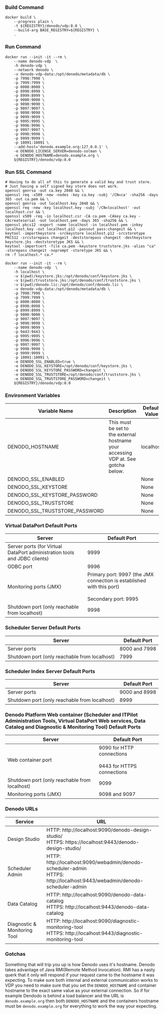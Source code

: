 ### Build Command
```shell
docker build \
    --progress plain \
    -t ${REGISTRY}/denodo/vdp:8.0 \
    --build-arg BASE_REGISTRY=${REGISTRY} \
    .
```

### Run Command
```shell
docker run --init -it --rm \
    --name denodo-vdp  \
    -h denodo-vdp \
    --network denodo \
    -v denodo-vdp-data:/opt/denodo/metadata/db \
    -p 7998:7998 \
    -p 7999:7999 \
    -p 8000:8000 \
    -p 8998:8998 \
    -p 8999:8999 \
    -p 9000:9000 \
    -p 9090:9090 \
    -p 9097:9097 \
    -p 9098:9098 \
    -p 9099:9099 \
    -p 9995:9995 \
    -p 9996:9996 \
    -p 9997:9997 \
    -p 9998:9998 \
    -p 9999:9999 \
    -p 10091:10091 \
    --add-host='denodo.example.org:127.0.0.1' \
    -e DENODO_LICENSE_SERVER=denodo-solman \
    -e DENODO_HOSTNAME=denodo.example.org \
    ${REGISTRY}/denodo/vdp:8.0
```

### Run SSL Command
```shell
# Having to do all of this to generate a valid key and trust store.
# Just having a self signed key store does not work.
openssl genrsa -out ca.key 2048 && \
openssl req -x509 -new -nodes -key ca.key -subj '/CN=ca' -sha256 -days 365 -out ca.pem && \
openssl genrsa -out localhost.key 2048 && \
openssl req -new -key localhost.key -subj '/CN=localhost' -out localhost.csr && \
openssl x509 -req -in localhost.csr -CA ca.pem -CAkey ca.key -CAcreateserial -out localhost.pem -days 365 -sha256 && \
openssl pkcs12 -export -name localhost -in localhost.pem -inkey localhost.key -out localhost.p12 -passout pass:changeit && \
keytool -importkeystore -srckeystore localhost.p12 -srcstoretype PKCS12 -srcstorepass changeit -deststorepass changeit -destkeystore keystore.jks -deststoretype JKS && \
keytool -importcert -file ca.pem -keystore truststore.jks -alias "ca" -storepass changeit -noprompt -storetype JKS && \
rm -f localhost.* ca.*

docker run --init -it --rm \
    --name denodo-vdp  \
    -h localhost \
    -v $(pwd)/keystore.jks:/opt/denodo/conf/keystore.jks \
    -v $(pwd)/truststore.jks:/opt/denodo/conf/truststore.jks \
    -v $(pwd)/denodo.lic:/opt/denodo/conf/denodo.lic \
    -v denodo-vdp-data:/opt/denodo/metadata/db \
    -p 7998:7998 \
    -p 7999:7999 \
    -p 8000:8000 \
    -p 8998:8998 \
    -p 8999:8999 \
    -p 9000:9000 \
    -p 9097:9097 \
    -p 9098:9098 \
    -p 9099:9099 \
    -p 9443:9443 \
    -p 9995:9995 \
    -p 9996:9996 \
    -p 9997:9997 \
    -p 9998:9998 \
    -p 9999:9999 \
    -p 10091:10091 \
    -e DENODO_SSL_ENABLED=true \
    -e DENODO_SSL_KEYSTORE=/opt/denodo/conf/keystore.jks \
    -e DENODO_SSL_KEYSTORE_PASSWORD=changeit \
    -e DENODO_SSL_TRUSTSTORE=/opt/denodo/conf/truststore.jks \
    -e DENODO_SSL_TRUSTSTORE_PASSWORD=changeit \
    ${REGISTRY}/denodo/vdp:8.0
```

### Environment Variables
| Variable Name | Description | Default Value |
| --- | --- | --- |
| DENODO_HOSTNAME | This must be set to the external hostname your accessing VDP at. See gotcha below. | localhost |
| DENODO_SSL_ENABLED | | None |
| DENODO_SSL_KEYSTORE | | None |
| DENODO_SSL_KEYSTORE_PASSWORD | | None |
| DENODO_SSL_TRUSTSTORE | | None |
| DENODO_SSL_TRUSTSTORE_PASSWORD | | None |

### Virtual DataPort Default Ports
| Server | Default Port |
| --- | --- |
| Server ports (for Virtual DataPort administration tools and JDBC clients) | 9999 |
| ODBC port | 9996 |
| Monitoring ports (JMX) | Primary port: 9997 (the JMX connection is established with this port)<br /><br /> Secondary port: 9995 |
| Shutdown port (only reachable from localhost) | 9998 |

### Scheduler Server Default Ports
| Server | Default Port |
| --- | --- |
| Server ports | 8000 and 7998 |
| Shutdown port (only reachable from localhost) | 7999 |

### Scheduler Index Server Default Ports
| Server | Default Port |
| --- | --- |
| Server ports | 9000 and 8998 |
| Shutdown port (only reachable from localhost) | 8999 |

### Denodo Platform Web container (Scheduler and ITPilot Administration Tools, Virtual DataPort Web services, Data Catalog and Diagnostic & Monitoring Tool) Default Ports
| Server | Default Port |
| --- | --- |
| Web container port | 9090 for HTTP connections<br /><br /> 9443 for HTTPS connections |
| Shutdown port (only reachable from localhost) | 9099 |
| Monitoring ports (JMX) | 9098 and 9097 |

### Denodo URLs
| Service | URL |
| --- | --- |
| Design Studio | HTTP: http://localhost:9090/denodo-design-studio/ <br /> HTTPS: https://localhost:9443/denodo-design-studio/ |
| Scheduler Admin | HTTP: http://localhost:9090/webadmin/denodo-scheduler-admin <br /> HTTPS: http://localhost:9443/webadmin/denodo-scheduler-admin |
| Data Catalog | HTTP: http://localhost:9090/denodo-data-catalog <br /> HTTPS: http://localhost:9443/denodo-data-catalog |
| Diagnostic & Monitoring Tool | HTTP: http://localhost:9090/diagnostic-monitoring-tool <br /> HTTPS: http://localhost:9443/diagnostic-monitoring-tool

### Gotchas
Something that will trip you up is how Denodo uses it's hostname. Denodo takes advantage of Java RMI(Remote Method Invocation). RMI has a nasty querk that it only will respond if your request came to the hostname it was expecting. To make sure both internal and external communication works to VDP you need to make sure that you set the ```DENODO_HOSTNAME``` and container hostname to the exact same value as your external connection. So if for example Dendodo is behind a load balancer and the URL is ```denodo.example.org``` then both ```DENODO_HOSTNAME``` and the containers hostname must be ```denodo.example.org``` for everything to work the way your expecting.